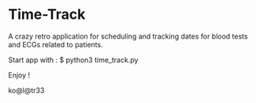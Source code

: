# Time-Track

A crazy retro application for scheduling and tracking dates for blood tests and ECGs related to patients. 

Start app with :
$ python3 time_track.py

Enjoy !

ko@l@tr33
